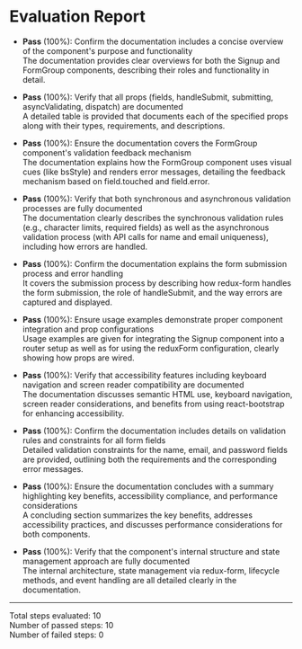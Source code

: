 # Evaluation Report

- **Pass** (100%): Confirm the documentation includes a concise overview of the component's purpose and functionality  
  The documentation provides clear overviews for both the Signup and FormGroup components, describing their roles and functionality in detail.

- **Pass** (100%): Verify that all props (fields, handleSubmit, submitting, asyncValidating, dispatch) are documented  
  A detailed table is provided that documents each of the specified props along with their types, requirements, and descriptions.

- **Pass** (100%): Ensure the documentation covers the FormGroup component's validation feedback mechanism  
  The documentation explains how the FormGroup component uses visual cues (like bsStyle) and renders error messages, detailing the feedback mechanism based on field.touched and field.error.

- **Pass** (100%): Verify that both synchronous and asynchronous validation processes are fully documented  
  The documentation clearly describes the synchronous validation rules (e.g., character limits, required fields) as well as the asynchronous validation process (with API calls for name and email uniqueness), including how errors are handled.

- **Pass** (100%): Confirm the documentation explains the form submission process and error handling  
  It covers the submission process by describing how redux-form handles the form submission, the role of handleSubmit, and the way errors are captured and displayed.

- **Pass** (100%): Ensure usage examples demonstrate proper component integration and prop configurations  
  Usage examples are given for integrating the Signup component into a router setup as well as for using the reduxForm configuration, clearly showing how props are wired.

- **Pass** (100%): Verify that accessibility features including keyboard navigation and screen reader compatibility are documented  
  The documentation discusses semantic HTML use, keyboard navigation, screen reader considerations, and benefits from using react-bootstrap for enhancing accessibility.

- **Pass** (100%): Confirm the documentation includes details on validation rules and constraints for all form fields  
  Detailed validation constraints for the name, email, and password fields are provided, outlining both the requirements and the corresponding error messages.

- **Pass** (100%): Ensure the documentation concludes with a summary highlighting key benefits, accessibility compliance, and performance considerations  
  A concluding section summarizes the key benefits, addresses accessibility practices, and discusses performance considerations for both components.

- **Pass** (100%): Verify that the component's internal structure and state management approach are fully documented  
  The internal architecture, state management via redux-form, lifecycle methods, and event handling are all detailed clearly in the documentation.

---

Total steps evaluated: 10  
Number of passed steps: 10  
Number of failed steps: 0